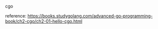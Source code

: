 cgo 

reference: https://books.studygolang.com/advanced-go-programming-book/ch2-cgo/ch2-01-hello-cgo.html
